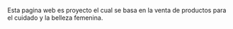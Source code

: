 Esta pagina web es proyecto el cual se basa en la venta de productos para el cuidado y la belleza femenina.